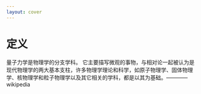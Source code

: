 ```yaml
---
layout: cover
---
```


# 定义

量子力学是物理学的分支学科。 它主要描写微观的事物，与相对论一起被认为是现代物理学的两大基本支柱，许多物理学理论和科学，如原子物理学、固体物理学、核物理学和粒子物理学以及其它相关的学科，都是以其为基础。———— wikipedia